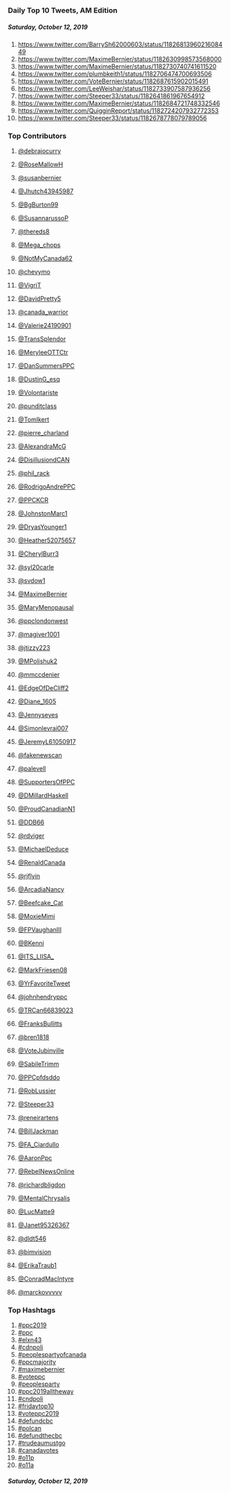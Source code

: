 ### Daily Top 10 Tweets, AM Edition
##### Saturday, October 12, 2019
 1) https://www.twitter.com/BarrySh62000603/status/1182681396021608449
 2) https://www.twitter.com/MaximeBernier/status/1182630998573568000
 3) https://www.twitter.com/MaximeBernier/status/1182730740741611520
 4) https://www.twitter.com/plumbkeith1/status/1182706474700693506
 5) https://www.twitter.com/VoteBernier/status/1182687615902015491
 6) https://www.twitter.com/LeeWeishar/status/1182733907587936256
 7) https://www.twitter.com/Steeper33/status/1182641861967654912
 8) https://www.twitter.com/MaximeBernier/status/1182684721748332546
 9) https://www.twitter.com/QuigginReport/status/1182724207932772353
10) https://www.twitter.com/Steeper33/status/1182678778079789056

### Top Contributors
  1) [@debrajocurry](https://www.twitter.com/debrajocurry)
  2) [@RoseMallowH](https://www.twitter.com/RoseMallowH)
  3) [@susanbernier](https://www.twitter.com/susanbernier)
  4) [@Jhutch43945987](https://www.twitter.com/Jhutch43945987)
  5) [@BgBurton99](https://www.twitter.com/BgBurton99)
  6) [@SusannarussoP](https://www.twitter.com/SusannarussoP)
  7) [@thereds8](https://www.twitter.com/thereds8)
  8) [@Mega_chops](https://www.twitter.com/Mega_chops)
  9) [@NotMyCanada62](https://www.twitter.com/NotMyCanada62)
 10) [@chevymo](https://www.twitter.com/chevymo)

 11) [@VigriT](https://www.twitter.com/VigriT)
 12) [@DavidPretty5](https://www.twitter.com/DavidPretty5)
 13) [@canada_warrior](https://www.twitter.com/canada_warrior)
 14) [@Valerie24190901](https://www.twitter.com/Valerie24190901)
 15) [@TransSplendor](https://www.twitter.com/TransSplendor)
 16) [@MeryleeOTTCtr](https://www.twitter.com/MeryleeOTTCtr)
 17) [@DanSummersPPC](https://www.twitter.com/DanSummersPPC)
 18) [@DustinG_esq](https://www.twitter.com/DustinG_esq)
 19) [@Volontariste](https://www.twitter.com/Volontariste)
 20) [@punditclass](https://www.twitter.com/punditclass)

 21) [@TomIkert](https://www.twitter.com/TomIkert)
 22) [@pierre_charland](https://www.twitter.com/pierre_charland)
 23) [@AlexandraMcG](https://www.twitter.com/AlexandraMcG)
 24) [@DisillusiondCAN](https://www.twitter.com/DisillusiondCAN)
 25) [@phil_rack](https://www.twitter.com/phil_rack)
 26) [@RodrigoAndrePPC](https://www.twitter.com/RodrigoAndrePPC)
 27) [@PPCKCR](https://www.twitter.com/PPCKCR)
 28) [@JohnstonMarc1](https://www.twitter.com/JohnstonMarc1)
 29) [@DryasYounger1](https://www.twitter.com/DryasYounger1)
 30) [@Heather52075657](https://www.twitter.com/Heather52075657)

 31) [@CherylBurr3](https://www.twitter.com/CherylBurr3)
 32) [@syl20carle](https://www.twitter.com/syl20carle)
 33) [@svdow1](https://www.twitter.com/svdow1)
 34) [@MaximeBernier](https://www.twitter.com/MaximeBernier)
 35) [@MaryMenopausal](https://www.twitter.com/MaryMenopausal)
 36) [@ppclondonwest](https://www.twitter.com/ppclondonwest)
 37) [@magiver1001](https://www.twitter.com/magiver1001)
 38) [@jtizzy223](https://www.twitter.com/jtizzy223)
 39) [@MPolishuk2](https://www.twitter.com/MPolishuk2)
 40) [@mmccdenier](https://www.twitter.com/mmccdenier)

 41) [@EdgeOfDeCliff2](https://www.twitter.com/EdgeOfDeCliff2)
 42) [@Diane_1605](https://www.twitter.com/Diane_1605)
 43) [@Jennyseyes](https://www.twitter.com/Jennyseyes)
 44) [@Simonlevrai007](https://www.twitter.com/Simonlevrai007)
 45) [@JeremyL61050917](https://www.twitter.com/JeremyL61050917)
 46) [@fakenewscan](https://www.twitter.com/fakenewscan)
 47) [@palevell](https://www.twitter.com/palevell)
 48) [@SupportersOfPPC](https://www.twitter.com/SupportersOfPPC)
 49) [@DMillardHaskell](https://www.twitter.com/DMillardHaskell)
 50) [@ProudCanadianN1](https://www.twitter.com/ProudCanadianN1)

 51) [@DDB66](https://www.twitter.com/DDB66)
 52) [@rdviger](https://www.twitter.com/rdviger)
 53) [@MichaelDeduce](https://www.twitter.com/MichaelDeduce)
 54) [@RenaldCanada](https://www.twitter.com/RenaldCanada)
 55) [@rjflyin](https://www.twitter.com/rjflyin)
 56) [@ArcadiaNancy](https://www.twitter.com/ArcadiaNancy)
 57) [@Beefcake_Cat](https://www.twitter.com/Beefcake_Cat)
 58) [@MoxieMimi](https://www.twitter.com/MoxieMimi)
 59) [@FPVaughanIII](https://www.twitter.com/FPVaughanIII)
 60) [@BKenni](https://www.twitter.com/BKenni)

 61) [@ITS_LIISA_](https://www.twitter.com/ITS_LIISA_)
 62) [@MarkFriesen08](https://www.twitter.com/MarkFriesen08)
 63) [@YrFavoriteTweet](https://www.twitter.com/YrFavoriteTweet)
 64) [@johnhendryppc](https://www.twitter.com/johnhendryppc)
 65) [@TRCan66839023](https://www.twitter.com/TRCan66839023)
 66) [@FranksBullitts](https://www.twitter.com/FranksBullitts)
 67) [@bren1818](https://www.twitter.com/bren1818)
 68) [@VoteJubinville](https://www.twitter.com/VoteJubinville)
 69) [@SabileTrimm](https://www.twitter.com/SabileTrimm)
 70) [@PPCpfdsddo](https://www.twitter.com/PPCpfdsddo)

 71) [@RobLussier](https://www.twitter.com/RobLussier)
 72) [@Steeper33](https://www.twitter.com/Steeper33)
 73) [@reneirartens](https://www.twitter.com/reneirartens)
 74) [@BillJackman](https://www.twitter.com/BillJackman)
 75) [@FA_Ciardullo](https://www.twitter.com/FA_Ciardullo)
 76) [@AaronPpc](https://www.twitter.com/AaronPpc)
 77) [@RebelNewsOnline](https://www.twitter.com/RebelNewsOnline)
 78) [@richardbligdon](https://www.twitter.com/richardbligdon)
 79) [@MentalChrysalis](https://www.twitter.com/MentalChrysalis)
 80) [@LucMatte9](https://www.twitter.com/LucMatte9)

 81) [@Janet95326367](https://www.twitter.com/Janet95326367)
 82) [@dldt546](https://www.twitter.com/dldt546)
 83) [@bimvision](https://www.twitter.com/bimvision)
 84) [@ErikaTraub1](https://www.twitter.com/ErikaTraub1)
 85) [@ConradMacIntyre](https://www.twitter.com/ConradMacIntyre)
 86) [@marckovvvvv](https://www.twitter.com/marckovvvvv)


### Top Hashtags

  1) [#ppc2019](https://www.twitter.com/hashtag/ppc2019)
  2) [#ppc](https://www.twitter.com/hashtag/ppc)
  3) [#elxn43](https://www.twitter.com/hashtag/elxn43)
  4) [#cdnpoli](https://www.twitter.com/hashtag/cdnpoli)
  5) [#peoplespartyofcanada](https://www.twitter.com/hashtag/peoplespartyofcanada)
  6) [#ppcmajority](https://www.twitter.com/hashtag/ppcmajority)
  7) [#maximebernier](https://www.twitter.com/hashtag/maximebernier)
  8) [#voteppc](https://www.twitter.com/hashtag/voteppc)
  9) [#peoplesparty](https://www.twitter.com/hashtag/peoplesparty)
 10) [#ppc2019alltheway](https://www.twitter.com/hashtag/ppc2019alltheway)
 11) [#cndpoli](https://www.twitter.com/hashtag/cndpoli)
 12) [#fridaytop10](https://www.twitter.com/hashtag/fridaytop10)
 13) [#voteppc2019](https://www.twitter.com/hashtag/voteppc2019)
 14) [#defundcbc](https://www.twitter.com/hashtag/defundcbc)
 15) [#polcan](https://www.twitter.com/hashtag/polcan)
 16) [#defundthecbc](https://www.twitter.com/hashtag/defundthecbc)
 17) [#trudeaumustgo](https://www.twitter.com/hashtag/trudeaumustgo)
 18) [#canadavotes](https://www.twitter.com/hashtag/canadavotes)
 19) [#o11p](https://www.twitter.com/hashtag/o11p)
 20) [#o11a](https://www.twitter.com/hashtag/o11a)

##### Saturday, October 12, 2019

